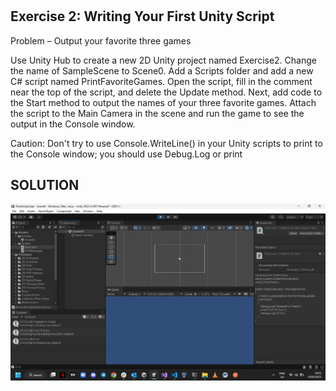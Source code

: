 #

## Exercise 2: Writing Your First Unity Script

Problem – Output your favorite three games

 Use Unity Hub to create a new 2D Unity project named Exercise2. Change the name of SampleScene to Scene0. Add a Scripts folder and add a new C# script named PrintFavoriteGames. Open the script, fill in the comment near the top of the script, and delete the Update method. Next, add code to the Start method to output the names of your three favorite games. Attach the script to the Main Camera in the scene and run the game to see the output in the Console window.

Caution: Don't try to use Console.WriteLine() in your Unity scripts to print to the Console window; you should use Debug.Log or  print

## SOLUTION

![exercise2](https://github.com/tuyojr/cSharp_for_unity/blob/main/Exercise2/exercise2.png)
